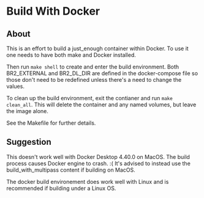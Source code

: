 # Build With Docker

## About

This is an effort to build a just_enough container within Docker.  To use
it one needs to have both make and Docker installed.  

Then run `make shell` to create and enter the build environment.  Both BR2_EXTERNAL
and BR2_DL_DIR are defined in the docker-compose file so those don't need to be
redefined unless there's a need to change the values.

To clean up the build environment, exit the contianer and run `make clean_all`.  This
will delete the container and any named volumes, but leave the image alone.

See the Makefile for further details.

## Suggestion

This doesn't work well with Docker Desktop 4.40.0 on MacOS. The build process 
causes Docker engine to crash. :(   It's advised to instead use the 
build_with_multipass content if building on MacOS.

The docker build environement does work well with Linux and is recommended if
building under a Linux OS.  

